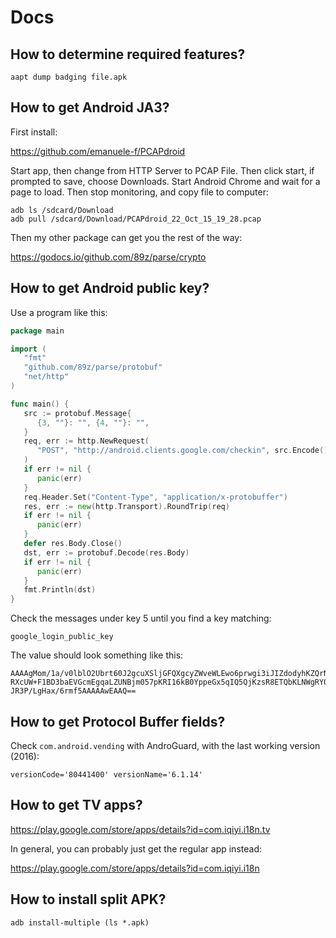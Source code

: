# Docs

## How to determine required features?

~~~
aapt dump badging file.apk
~~~

## How to get Android JA3?

First install:

https://github.com/emanuele-f/PCAPdroid

Start app, then change from HTTP Server to PCAP File. Then click start, if
prompted to save, choose Downloads. Start Android Chrome and wait for a page to
load. Then stop monitoring, and copy file to computer:

~~~
adb ls /sdcard/Download
adb pull /sdcard/Download/PCAPdroid_22_Oct_15_19_28.pcap
~~~

Then my other package can get you the rest of the way:

https://godocs.io/github.com/89z/parse/crypto

## How to get Android public key?

Use a program like this:

~~~go
package main

import (
   "fmt"
   "github.com/89z/parse/protobuf"
   "net/http"
)

func main() {
   src := protobuf.Message{
      {3, ""}: "", {4, ""}: "",
   }
   req, err := http.NewRequest(
      "POST", "http://android.clients.google.com/checkin", src.Encode(),
   )
   if err != nil {
      panic(err)
   }
   req.Header.Set("Content-Type", "application/x-protobuffer")
   res, err := new(http.Transport).RoundTrip(req)
   if err != nil {
      panic(err)
   }
   defer res.Body.Close()
   dst, err := protobuf.Decode(res.Body)
   if err != nil {
      panic(err)
   }
   fmt.Println(dst)
}
~~~

Check the messages under key 5 until you find a key matching:

~~~
google_login_public_key
~~~

The value should look something like this:

~~~
AAAAgMom/1a/v0lblO2Ubrt60J2gcuXSljGFQXgcyZWveWLEwo6prwgi3iJIZdodyhKZQrNWp5nKJ3sr
RXcUW+F1BD3baEVGcmEgqaLZUNBjm057pKRI16kB0YppeGx5qIQ5QjKzsR8ETQbKLNWgRY0QRNVz34kM
JR3P/LgHax/6rmf5AAAAAwEAAQ==
~~~

## How to get Protocol Buffer fields?

Check `com.android.vending` with AndroGuard, with the last working version
(2016):

~~~
versionCode='80441400' versionName='6.1.14'
~~~

## How to get TV apps?

https://play.google.com/store/apps/details?id=com.iqiyi.i18n.tv

In general, you can probably just get the regular app instead:

https://play.google.com/store/apps/details?id=com.iqiyi.i18n

## How to install split APK?

~~~
adb install-multiple (ls *.apk)
~~~
